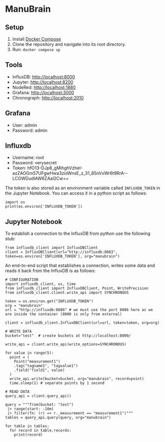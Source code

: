 # ManuBrain
## Setup
1. Install [Docker Compose](https://docs.docker.com/compose/install/)
2. Clone the repository and navigate into its root directory.
3. Run: `docker compose up`

## Tools
- InfluxDB: [http://localhost:8000](http://localhost:8000)
- Jupyter: [http://localhost:8200](http://localhost:8000)
- NodeRed: [http://localhost:1880](http://localhost:1880)
- Grafana: [http://localhost:3000](http://localhost:3000)
- Chronograph: [http://localhost:2010](http://localhost:2010)

## Grafana
- User: 		   admin
- Password: 	admin

## Influxdb
- Username:    root
- Password:	   verysecret
- Token:       hfO13-DJp8_gMihghVzheI-azZAOGm57UFgwHwa3zioWnsE_z_31_85nVxWr6t9RrA--LCGWDudIAW6ZAal2Cw==

The token is also stored as an environment variable called `INFLUXDB_TOKEN` in the Jupyter Notebook. You can access it in a python script as follows:
```
import os
print(os.environ['INFLUXDB_TOKEN'])
```

## Jupyter Notebook
To establish a connection to the InfluxDB from python use the following stub:
```
from influxdb_client import InfluxDBClient
client = InfluxDBClient(url="http://influxdb:8083", token=os.environ['INFLUXDB_TOKEN'], org="manubrain")
```

An end-to-end script that establishes a connection, writes some data and reads it back from the InfluxDB is as follows:
```
# CONFIGURATION
import influxdb_client, os, time
from influxdb_client import InfluxDBClient, Point, WritePrecision
from influxdb_client.client.write_api import SYNCHRONOUS

token = os.environ.get("INFLUXDB_TOKEN")
org = "manubrain"
url = "http://influxdb:8086" # we must use the port 8086 here as we are inside the container (8000 is only from external)

client = influxdb_client.InfluxDBClient(url=url, token=token, org=org)
```
```
# WRITE DATA
bucket="test"  # create buckets at http://localhost:8000/

write_api = client.write_api(write_options=SYNCHRONOUS)
   
for value in range(5):
  point = (
    Point("measurement1")
    .tag("tagname1", "tagvalue1")
    .field("field1", value)
  )
  write_api.write(bucket=bucket, org="manubrain", record=point)
  time.sleep(1) # separate points by 1 second
```
```
# READ DATA
query_api = client.query_api()

query = """from(bucket: "test")
 |> range(start: -10m)
 |> filter(fn: (r) => r._measurement == "measurement1")"""
tables = query_api.query(query, org="manubrain")

for table in tables:
  for record in table.records:
    print(record)
```
